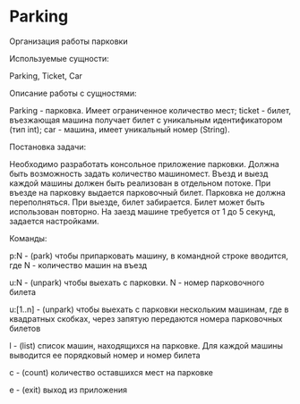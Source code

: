# Parking

Организация работы парковки

Используемые сущности:

Parking, Ticket, Car

Описание работы с сущностями:

Parking - парковка. Имеет ограниченное количество мест; ticket - билет, въезжающая машина получает билет с уникальным идентификатором (тип int); car - машина, имеет уникальный номер (String).

Постановка задачи:
 
Необходимо разработать консольное приложение парковки. Должна быть возможность задать количество машиномест. Въезд и выезд каждой машины должен быть реализован в отдельном потоке. При въезде на парковку выдается парковочный билет. Парковка не должна переполняться. При выезде, билет забирается. Билет может быть использован повторно. На заезд машине требуется от 1 до 5 секунд, задается настройками.

Команды:

p:N - (park) чтобы припарковать машину, в командной строке вводится, где N - количество машин на въезд

u:N - (unpark) чтобы выехать с парковки. N - номер парковочного билета

u:[1..n] - (unpark) чтобы выехать с парковки нескольким машинам, где в квадратных скобках, через запятую передаются номера парковочных билетов

l - (list) список машин, находящихся на парковке. Для каждой машины выводится ее порядковый номер и номер билета

c - (count) количество оставшихся мест на парковке

e - (exit) выход из приложения
